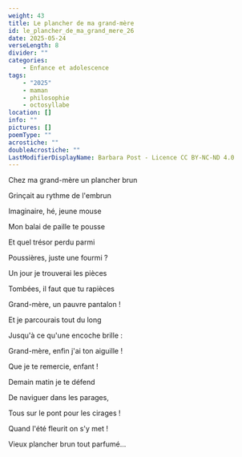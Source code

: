 ```yaml
---
weight: 43
title: Le plancher de ma grand-mère
id: le_plancher_de_ma_grand_mere_26
date: 2025-05-24
verseLength: 8
divider: ""
categories:
    - Enfance et adolescence
tags:
    - "2025"
    - maman
    - philosophie
    - octosyllabe
location: []
info: ""
pictures: []
poemType: ""
acrostiche: ""
doubleAcrostiche: ""
LastModifierDisplayName: Barbara Post - Licence CC BY-NC-ND 4.0
---
```

Chez ma grand-mère un plancher brun

Grinçait au rythme de l'embrun

Imaginaire, hé, jeune mouse

Mon balai de paille te pousse

Et quel trésor perdu parmi

Poussières, juste une fourmi ?

Un jour je trouverai les pièces

Tombées, il faut que tu rapièces

Grand-mère, un pauvre pantalon !

Et je parcourais tout du long

Jusqu'à ce qu'une encoche brille :

Grand-mère, enfin j'ai ton aiguille !

Que je te remercie, enfant !

Demain matin je te défend

De naviguer dans les parages,

Tous sur le pont pour les cirages !

Quand l'été fleurit on s'y met !

Vieux plancher brun tout parfumé...
